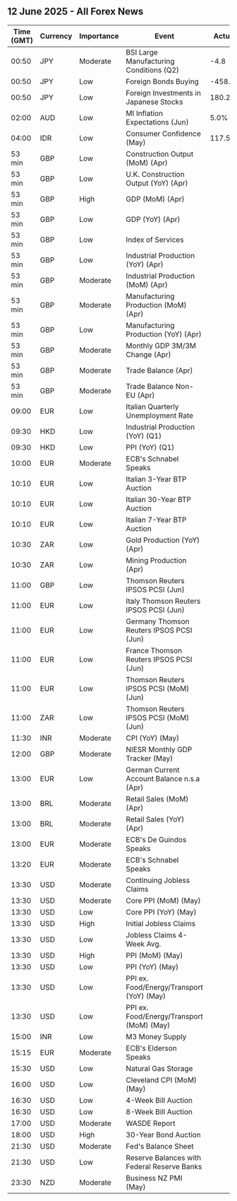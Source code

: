## 12 June 2025 - All Forex News

| Time (GMT) | Currency | Importance | Event | Actual | Forecast | Previous |
|------|----------|------------|-------|--------|----------|----------|
| 00:50 | JPY | Moderate | BSI Large Manufacturing Conditions (Q2) | -4.8 | 0.8 | -2.4 |
| 00:50 | JPY | Low | Foreign Bonds Buying | -458.6B |  | -118.0B |
| 00:50 | JPY | Low | Foreign Investments in Japanese Stocks | 180.2B |  | 336.1B |
| 02:00 | AUD | Low | MI Inflation Expectations (Jun) | 5.0% |  | 4.1% |
| 04:00 | IDR | Low | Consumer Confidence (May) | 117.5 |  | 121.7 |
| 53 min | GBP | Low | Construction Output (MoM) (Apr) |  | 0.3% | 0.5% |
| 53 min | GBP | Low | U.K. Construction Output (YoY) (Apr) |  |  | 1.4% |
| 53 min | GBP | High | GDP (MoM) (Apr) |  | -0.1% | 0.2% |
| 53 min | GBP | Low | GDP (YoY) (Apr) |  |  | 1.1% |
| 53 min | GBP | Low | Index of Services |  |  | 0.7% |
| 53 min | GBP | Low | Industrial Production (YoY) (Apr) |  | -0.2% | -0.7% |
| 53 min | GBP | Moderate | Industrial Production (MoM) (Apr) |  | -0.4% | -0.7% |
| 53 min | GBP | Moderate | Manufacturing Production (MoM) (Apr) |  | -0.8% | -0.8% |
| 53 min | GBP | Low | Manufacturing Production (YoY) (Apr) |  | 0.4% | -0.8% |
| 53 min | GBP | Moderate | Monthly GDP 3M/3M Change (Apr) |  | 0.7% | 0.7% |
| 53 min | GBP | Moderate | Trade Balance (Apr) |  | -20.80B | -19.87B |
| 53 min | GBP | Moderate | Trade Balance Non-EU (Apr) |  |  | -6.83B |
| 09:00 | EUR | Low | Italian Quarterly Unemployment Rate |  | 6.0% | 6.1% |
| 09:30 | HKD | Low | Industrial Production (YoY) (Q1) |  |  | 0.90% |
| 09:30 | HKD | Low | PPI (YoY) (Q1) |  |  | 4.10% |
| 10:00 | EUR | Moderate | ECB's Schnabel Speaks |  |  |  |
| 10:10 | EUR | Low | Italian 3-Year BTP Auction |  |  | 2.40% |
| 10:10 | EUR | Low | Italian 30-Year BTP Auction |  |  | 4.700% |
| 10:10 | EUR | Low | Italian 7-Year BTP Auction |  |  | 3.28% |
| 10:30 | ZAR | Low | Gold Production (YoY) (Apr) |  |  | -11.1% |
| 10:30 | ZAR | Low | Mining Production (Apr) |  |  | -2.8% |
| 11:00 | GBP | Low | Thomson Reuters IPSOS PCSI (Jun) |  |  | 49.3 |
| 11:00 | EUR | Low | Italy Thomson Reuters IPSOS PCSI (Jun) |  |  | 46.18 |
| 11:00 | EUR | Low | Germany Thomson Reuters IPSOS PCSI (Jun) |  |  | 47.08 |
| 11:00 | EUR | Low | France Thomson Reuters IPSOS PCSI (Jun) |  |  | 41.95 |
| 11:00 | EUR | Low | Thomson Reuters IPSOS PCSI (MoM) (Jun) |  |  | 50.16 |
| 11:00 | ZAR | Low | Thomson Reuters IPSOS PCSI (MoM) (Jun) |  |  | 50.66 |
| 11:30 | INR | Moderate | CPI (YoY) (May) |  | 3.00% | 3.16% |
| 12:00 | GBP | Moderate | NIESR Monthly GDP Tracker (May) |  |  | 0.6% |
| 13:00 | EUR | Low | German Current Account Balance n.s.a (Apr) |  |  | 34.1B |
| 13:00 | BRL | Moderate | Retail Sales (MoM) (Apr) |  |  | 0.8% |
| 13:00 | BRL | Moderate | Retail Sales (YoY) (Apr) |  |  | -1.0% |
| 13:00 | EUR | Moderate | ECB's De Guindos Speaks |  |  |  |
| 13:20 | EUR | Moderate | ECB's Schnabel Speaks |  |  |  |
| 13:30 | USD | Moderate | Continuing Jobless Claims |  |  | 1,904K |
| 13:30 | USD | Moderate | Core PPI (MoM) (May) |  | 0.3% | -0.4% |
| 13:30 | USD | Low | Core PPI (YoY) (May) |  | 3.1% | 3.1% |
| 13:30 | USD | High | Initial Jobless Claims |  | 242K | 247K |
| 13:30 | USD | Low | Jobless Claims 4-Week Avg. |  |  | 235.00K |
| 13:30 | USD | High | PPI (MoM) (May) |  | 0.2% | -0.5% |
| 13:30 | USD | Low | PPI (YoY) (May) |  | 2.6% | 2.4% |
| 13:30 | USD | Low | PPI ex. Food/Energy/Transport (YoY) (May) |  |  | 2.9% |
| 13:30 | USD | Low | PPI ex. Food/Energy/Transport (MoM) (May) |  |  | -0.1% |
| 15:00 | INR | Low | M3 Money Supply |  |  | 9.5% |
| 15:15 | EUR | Moderate | ECB's Elderson Speaks |  |  |  |
| 15:30 | USD | Low | Natural Gas Storage |  | 108B | 122B |
| 16:00 | USD | Low | Cleveland CPI (MoM) (May) |  |  | 0.3% |
| 16:30 | USD | Low | 4-Week Bill Auction |  |  | 4.170% |
| 16:30 | USD | Low | 8-Week Bill Auction |  |  | 4.225% |
| 17:00 | USD | Moderate | WASDE Report |  |  |  |
| 18:00 | USD | High | 30-Year Bond Auction |  |  | 4.819% |
| 21:30 | USD | Moderate | Fed's Balance Sheet |  |  | 6,673B |
| 21:30 | USD | Low | Reserve Balances with Federal Reserve Banks |  |  | 3.362T |
| 23:30 | NZD | Moderate | Business NZ PMI (May) |  |  | 53.9 |
